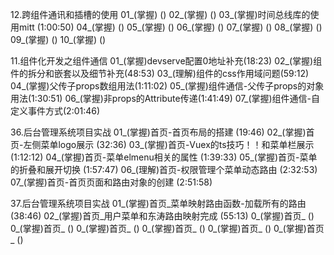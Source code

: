 12.跨组件通讯和插槽的使用
01_(掌握) ()
02_(掌握) ()
03_(掌握)时间总线库的使用mitt (1:00:50)
04_(掌握) ()
05_(掌握) ()
06_(掌握) ()
07_(掌握) ()
08_(掌握) ()
09_(掌握) ()
10_(掌握) ()


11.组件化开发之组件通信
01_(掌握)devserve配置0地址补充(18:23)
02_(掌握)组件的拆分和嵌套以及细节补充(48:53)
03_(理解)组件的css作用域问题(59:12)
04_(掌握)父传子props数组用法(1:11:02)
05_(掌握)组件通信-父传子props的对象用法(1:30:51)
06_(掌握)非props的Attribute传递(1:41:49)
07_(掌握)组件通信-自定义事件方式(2:01:46)

36.后台管理系统项目实战
01_(掌握)首页-首页布局的搭建 (19:46)
02_(掌握)首页-左侧菜单logo展示 (32:36)
03_(掌握)首页-Vuex的ts技巧！！和菜单栏展示 (1:12:12)
04_(掌握)首页-菜单elmenu相关的属性 (1:39:33)
05_(掌握)首页-菜单的折叠和展开切换 (1:57:47)
06_(理解)首页-权限管理个菜单动态路由 (2:32:53)
07_(掌握)首页-首页页面和路由对象的创建 (2:51:58)

37.后台管理系统项目实战
01_(掌握)首页_菜单映射路由函数-加载所有的路由 (38:46) 
02_(掌握)首页_用户菜单和东涛路由映射完成 (55:13) 
0_(掌握)首页_ () 
0_(掌握)首页_ () 
0_(掌握)首页_ () 
0_(掌握)首页_ () 
0_(掌握)首页_ () 
0_(掌握)首页_ () 
